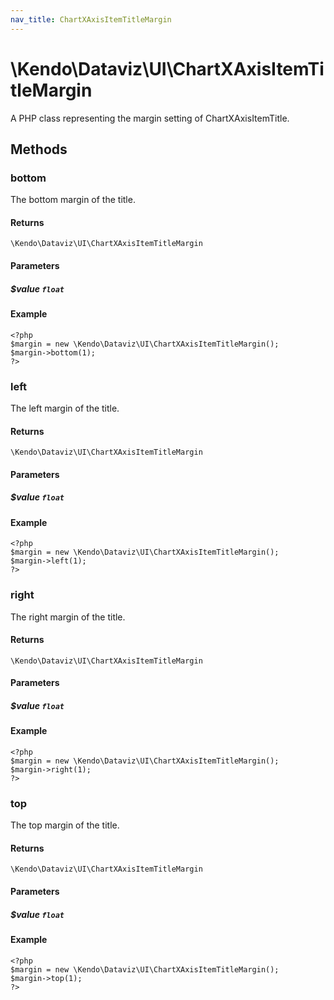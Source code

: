 ```yaml
---
nav_title: ChartXAxisItemTitleMargin
---
```


# \Kendo\Dataviz\UI\ChartXAxisItemTitleMargin

A PHP class representing the margin setting of ChartXAxisItemTitle.


## Methods

### bottom
The bottom margin of the title.

#### Returns
`\Kendo\Dataviz\UI\ChartXAxisItemTitleMargin`

#### Parameters

##### $value `float`



#### Example 
    <?php
    $margin = new \Kendo\Dataviz\UI\ChartXAxisItemTitleMargin();
    $margin->bottom(1);
    ?>

### left
The left margin of the title.

#### Returns
`\Kendo\Dataviz\UI\ChartXAxisItemTitleMargin`

#### Parameters

##### $value `float`



#### Example 
    <?php
    $margin = new \Kendo\Dataviz\UI\ChartXAxisItemTitleMargin();
    $margin->left(1);
    ?>

### right
The right margin of the title.

#### Returns
`\Kendo\Dataviz\UI\ChartXAxisItemTitleMargin`

#### Parameters

##### $value `float`



#### Example 
    <?php
    $margin = new \Kendo\Dataviz\UI\ChartXAxisItemTitleMargin();
    $margin->right(1);
    ?>

### top
The top margin of the title.

#### Returns
`\Kendo\Dataviz\UI\ChartXAxisItemTitleMargin`

#### Parameters

##### $value `float`



#### Example 
    <?php
    $margin = new \Kendo\Dataviz\UI\ChartXAxisItemTitleMargin();
    $margin->top(1);
    ?>

